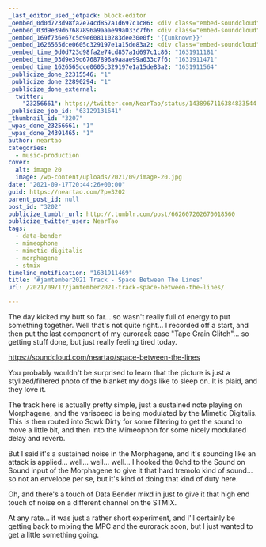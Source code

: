 ```yaml
---
_last_editor_used_jetpack: block-editor
_oembed_0d0d723d98fa2e74cd857a1d697c1c86: <div class="embed-soundcloud"><iframe title="Space Between The Lines by NearTao" width="750" height="400" scrolling="no" frameborder="no" src="https://w.soundcloud.com/player/?visual=true&url=https%3A%2F%2Fapi.soundcloud.com%2Ftracks%2F1126573879&show_artwork=true&maxheight=1000&maxwidth=750"></iframe></div>
_oembed_03d9e39d67687896a9aaae99a033c7f6: <div class="embed-soundcloud"><iframe title="Space Between The Lines by NearTao" width="620" height="400" scrolling="no" frameborder="no" src="https://w.soundcloud.com/player/?visual=true&url=https%3A%2F%2Fapi.soundcloud.com%2Ftracks%2F1126573879&show_artwork=true&maxheight=930&maxwidth=620"></iframe></div>
_oembed_169f736e67c5d9e608110283dee30e0f: '{{unknown}}'
_oembed_1626565dce0605c329197e1a15de83a2: <div class="embed-soundcloud"><iframe title="Space Between The Lines by NearTao" width="500" height="400" scrolling="no" frameborder="no" src="https://w.soundcloud.com/player/?visual=true&url=https%3A%2F%2Fapi.soundcloud.com%2Ftracks%2F1126573879&show_artwork=true&maxheight=750&maxwidth=500"></iframe></div>
_oembed_time_0d0d723d98fa2e74cd857a1d697c1c86: "1631911181"
_oembed_time_03d9e39d67687896a9aaae99a033c7f6: "1631911471"
_oembed_time_1626565dce0605c329197e1a15de83a2: "1631911564"
_publicize_done_22315546: "1"
_publicize_done_22890294: "1"
_publicize_done_external:
  twitter:
    "23256661": https://twitter.com/NearTao/status/1438967116384833544
_publicize_job_id: "63129131641"
_thumbnail_id: "3207"
_wpas_done_23256661: "1"
_wpas_done_24391465: "1"
author: neartao
categories:
  - music-production
cover:
  alt: image 20
  image: /wp-content/uploads/2021/09/image-20.jpg
date: "2021-09-17T20:44:26+00:00"
guid: https://neartao.com/?p=3202
parent_post_id: null
post_id: "3202"
publicize_tumblr_url: http://.tumblr.com/post/662607202670018560
publicize_twitter_user: NearTao
tags:
  - data-bender
  - mimeophone
  - mimetic-digitalis
  - morphagene
  - stmix
timeline_notification: "1631911469"
title: '#jamtember2021 Track - Space Between The Lines'
url: /2021/09/17/jamtember2021-track-space-between-the-lines/

---
```

The day kicked my butt so far... so wasn't really full of energy to put something together. Well that's not quite right... I recorded off a start, and then put the last component of my eurorack case "Tape Grain Glitch"... so getting stuff done, but just really feeling tired today.

https://soundcloud.com/neartao/space-between-the-lines

You probably wouldn't be surprised to learn that the picture is just a stylized/filtered photo of the blanket my dogs like to sleep on. It is plaid, and they love it.

The track here is actually pretty simple, just a sustained note playing on Morphagene, and the varispeed is being modulated by the Mimetic Digitalis. This is then routed into Sqwk Dirty for some filtering to get the sound to move a little bit, and then into the Mimeophon for some nicely modulated delay and reverb.

But I said it's a sustained noise in the Morphagene, and it's sounding like an attack is applied... well... well... well... I hooked the 0chd to the Sound on Sound input of the Morphagene to give it that hard tremolo kind of sound... so not an envelope per se, but it's kind of doing that kind of duty here.

Oh, and there's a touch of Data Bender mixd in just to give it that high end touch of noise on a different channel on the STMIX.

At any rate... it was just a rather short experiment, and I'll certainly be getting back to mixing the MPC and the eurorack soon, but I just wanted to get a little something going.
